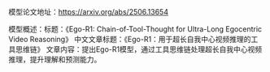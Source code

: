 模型论文地址：https://arxiv.org/abs/2506.13654

模型概述：标题：《Ego-R1: Chain-of-Tool-Thought for Ultra-Long Egocentric Video Reasoning》
中文文章标题：《Ego-R1：用于超长自我中心视频推理的工具思维链》
文章内容：提出Ego-R1模型，通过工具思维链处理超长自我中心视频推理，提升理解和预测能力。
